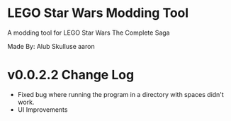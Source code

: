 # LEGO Star Wars Modding Tool
A modding tool for LEGO Star Wars The Complete Saga

Made By:
    Alub
    Skulluse
    aaron

# v0.0.2.2 Change Log
 - Fixed bug where running the program in a directory with spaces didn't work.
 - UI Improvements
